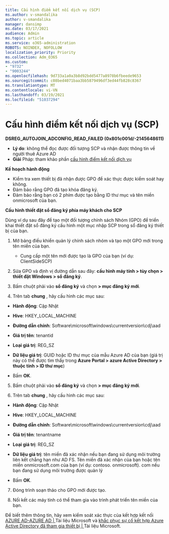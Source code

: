 ```yaml
---
title: Cấu hình điểm kết nối dịch vụ (SCP)
ms.author: v-smandalika
author: v-smandalika
manager: dansimp
ms.date: 03/17/2021
audience: Admin
ms.topic: article
ms.service: o365-administration
ROBOTS: NOINDEX, NOFOLLOW
localization_priority: Priority
ms.collection: Adm_O365
ms.custom:
- "9732"
- "9003244"
ms.openlocfilehash: 9d733a1a0a3b8d92bdd5477a8978b6fbeede9653
ms.sourcegitcommit: c08bed4071baa3bb5879496df3ed44fb828c8367
ms.translationtype: MT
ms.contentlocale: vi-VN
ms.lasthandoff: 03/19/2021
ms.locfileid: "51037294"
---
```

# <a name="configure-service-connection-point-scp"></a>Cấu hình điểm kết nối dịch vụ (SCP)

**DSREG_AUTOJOIN_ADCONFIG_READ_FAILED (0x801c001d/-2145648611)**

- **Lý do**: không thể đọc được đối tượng SCP và nhận được thông tin về người thuê Azure AD
- **Giải** Pháp: tham khảo phần [cấu hình điểm kết nối dịch vụ](https://docs.microsoft.com/azure/active-directory/devices/hybrid-azuread-join-federated-domains#configure-hybrid-azure-ad-join)


**Kế hoạch hành động**

- Kiểm tra xem thiết bị đã nhận được GPO để xác thực được kiểm soát hay không.
- Đảm bảo rằng GPO đã tạo khóa đăng ký.
- Đảm bảo rằng bạn có 2 phím được tạo bằng ID thư mục và tên miền onmicrosoft của bạn.

**Cấu hình thiết đặt sổ đăng ký phía máy khách cho SCP**

Dùng ví dụ sau đây để tạo một đối tượng chính sách Nhóm (GPO) để triển khai thiết đặt sổ đăng ký cấu hình một mục nhập SCP trong sổ đăng ký thiết bị của bạn.

1. Mở bảng điều khiển quản lý chính sách nhóm và tạo một GPO mới trong tên miền của bạn.
     - Cung cấp một tên mới được tạo là GPO của bạn (ví dụ: ClientSideSCP)

2. Sửa GPO và định vị đường dẫn sau đây: **cấu hình máy tính > tùy chọn > thiết đặt Windows > sổ đăng ký**.

3. Bấm chuột phải vào **sổ đăng ký** và chọn **> mục đăng ký mới**.

4. Trên tab **chung** , hãy cấu hình các mục sau:
  
- **Hành động**: Cập Nhật
    
- **Hive**: HKEY_LOCAL_MACHINE
    
- **Đường dẫn chính**: Software\microsoft\windows\currentversion\cdj\aad
    
- **Giá trị tên**: tenantid
    
- **Loại giá trị**: REG_SZ
    
- **Dữ liệu giá trị**: GUID hoặc ID thư mục của mẫu Azure AD của bạn (giá trị này có thể được tìm thấy trong **Azure Portal > azure Active Directory > thuộc tính > ID thư mục**)
 
- Bấm **OK**.
 
5. Bấm chuột phải vào **sổ đăng ký** và chọn **> mục đăng ký mới**.

6. Trên tab **chung** , hãy cấu hình các mục sau:
  
- **Hành động**: Cập Nhật
    
- **Hive**: HKEY_LOCAL_MACHINE
    
- **Đường dẫn chính**: Software\microsoft\windows\currentversion\cdj\aad
    
- **Giá trị tên**: tenantname
    
- **Loại giá trị**: REG_SZ
    
- **Dữ liệu giá trị**: tên miền đã xác nhận nếu bạn đang sử dụng môi trường liên kết chẳng hạn như AD FS. Tên miền đã xác nhận của bạn hoặc tên miền onmicrosoft.com của bạn (ví dụ: contoso. onmicrosoft). com nếu bạn đang sử dụng môi trường được quản lý

- Bấm **OK**.

7. Đóng trình soạn thảo cho GPO mới được tạo.

8. Nối kết các máy tính có thể tham gia vào trình phát triển tên miền của bạn.

Để biết thêm thông tin, hãy xem kiểm soát xác thực của kết hợp kết nối [AZURE AD-AZURE AD | ](https://docs.microsoft.com/azure/active-directory/devices/hybrid-azuread-join-control) Tài liệu Microsoft và  [khắc phục sự cố kết hợp Azure Active Directory đã tham gia thiết bị | ](https://docs.microsoft.com/azure/active-directory/devices/troubleshoot-hybrid-join-windows-current)Tài liệu Microsoft.









